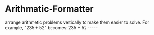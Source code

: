 # Arithmatic-Formatter
arrange arithmetic problems vertically to make them easier to solve. For example, "235 + 52" becomes:    235 +  52 -----
